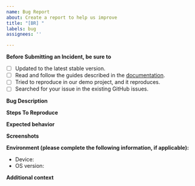 ```yaml
---
name: Bug Report
about: Create a report to help us improve
title: "[BR] "
labels: bug
assignees: ''

---
```


**Before Submitting an Incident, be sure to**
- [ ] Updated to the latest stable version.
- [ ] Read and follow the guides described in the [documentation](https://docs.regulaforensics.com?utm_source=github).
- [ ] Tried to reproduce in our demo project, and it reproduces.
- [ ] Searched for your issue in the existing GitHub issues.

**Bug Description**
<!--A clear and concise description of what the bug is.-->

**Steps To Reproduce**
<!--
1. Go to '...'
2. Click on '....'
3. Scroll down to '....'
4. See error
-->

**Expected behavior**
<!--A clear and concise description of what you expected to happen.-->

**Screenshots**
<!--If applicable, add screenshots to help explain your problem.-->

**Environment (please complete the following information, if applicable):**
 - Device: <!--[e.g. iPhone 12]-->
 - OS version: <!--[e.g. 10.0]-->

**Additional context**
<!--Add any other context about the problem here.-->
